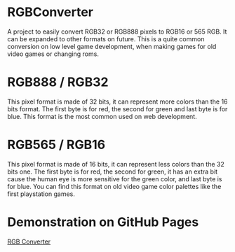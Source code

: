 # RGBConverter
A project to easily convert RGB32 or RGB888 pixels to RGB16 or 565 RGB. It can be expanded to other formats on future.
This is a quite common conversion on low level game development, when making games for old video games or changing roms.
# RGB888 / RGB32
This pixel format is made of 32 bits, it can represent more colors than the 16 bits format.
The first byte is for red, the second for green and last byte is for blue.
This format is the most common used on web development.
# RGB565 / RGB16
This pixel format is made of 16 bits, it can represent less colors than the 32 bits one.
The first byte is for red, the second for green, it has an extra bit cause the human eye is more sensitive for the green color, and last byte is for blue.
You can find this format on old video game color palettes like the first playstation games.
# Demonstration on GitHub Pages
[RGB Converter](https://taiguz.github.io/RGBConverter/)
